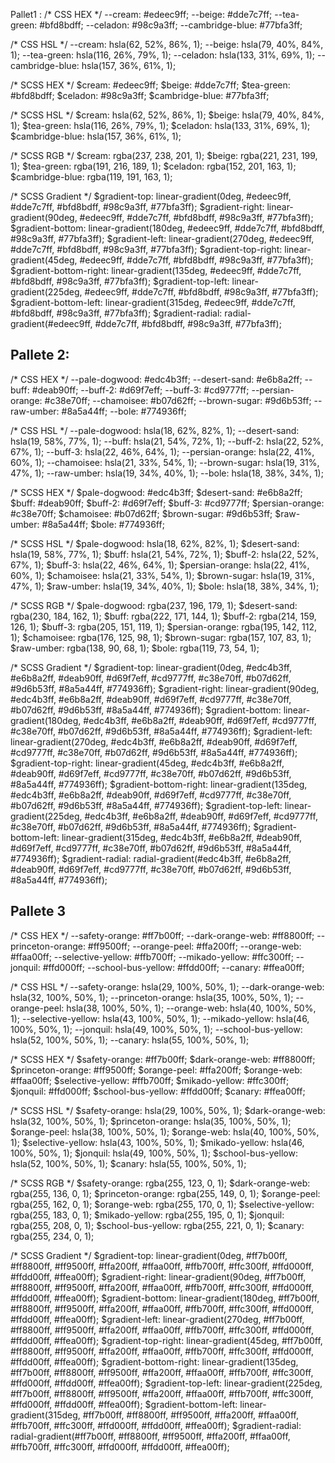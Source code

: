 Pallet1 : 
/* CSS HEX */
--cream: #edeec9ff;
--beige: #dde7c7ff;
--tea-green: #bfd8bdff;
--celadon: #98c9a3ff;
--cambridge-blue: #77bfa3ff;

/* CSS HSL */
--cream: hsla(62, 52%, 86%, 1);
--beige: hsla(79, 40%, 84%, 1);
--tea-green: hsla(116, 26%, 79%, 1);
--celadon: hsla(133, 31%, 69%, 1);
--cambridge-blue: hsla(157, 36%, 61%, 1);

/* SCSS HEX */
$cream: #edeec9ff;
$beige: #dde7c7ff;
$tea-green: #bfd8bdff;
$celadon: #98c9a3ff;
$cambridge-blue: #77bfa3ff;

/* SCSS HSL */
$cream: hsla(62, 52%, 86%, 1);
$beige: hsla(79, 40%, 84%, 1);
$tea-green: hsla(116, 26%, 79%, 1);
$celadon: hsla(133, 31%, 69%, 1);
$cambridge-blue: hsla(157, 36%, 61%, 1);

/* SCSS RGB */
$cream: rgba(237, 238, 201, 1);
$beige: rgba(221, 231, 199, 1);
$tea-green: rgba(191, 216, 189, 1);
$celadon: rgba(152, 201, 163, 1);
$cambridge-blue: rgba(119, 191, 163, 1);

/* SCSS Gradient */
$gradient-top: linear-gradient(0deg, #edeec9ff, #dde7c7ff, #bfd8bdff, #98c9a3ff, #77bfa3ff);
$gradient-right: linear-gradient(90deg, #edeec9ff, #dde7c7ff, #bfd8bdff, #98c9a3ff, #77bfa3ff);
$gradient-bottom: linear-gradient(180deg, #edeec9ff, #dde7c7ff, #bfd8bdff, #98c9a3ff, #77bfa3ff);
$gradient-left: linear-gradient(270deg, #edeec9ff, #dde7c7ff, #bfd8bdff, #98c9a3ff, #77bfa3ff);
$gradient-top-right: linear-gradient(45deg, #edeec9ff, #dde7c7ff, #bfd8bdff, #98c9a3ff, #77bfa3ff);
$gradient-bottom-right: linear-gradient(135deg, #edeec9ff, #dde7c7ff, #bfd8bdff, #98c9a3ff, #77bfa3ff);
$gradient-top-left: linear-gradient(225deg, #edeec9ff, #dde7c7ff, #bfd8bdff, #98c9a3ff, #77bfa3ff);
$gradient-bottom-left: linear-gradient(315deg, #edeec9ff, #dde7c7ff, #bfd8bdff, #98c9a3ff, #77bfa3ff);
$gradient-radial: radial-gradient(#edeec9ff, #dde7c7ff, #bfd8bdff, #98c9a3ff, #77bfa3ff);



<h2>Pallete 2:</h2>
/* CSS HEX */
--pale-dogwood: #edc4b3ff;
--desert-sand: #e6b8a2ff;
--buff: #deab90ff;
--buff-2: #d69f7eff;
--buff-3: #cd9777ff;
--persian-orange: #c38e70ff;
--chamoisee: #b07d62ff;
--brown-sugar: #9d6b53ff;
--raw-umber: #8a5a44ff;
--bole: #774936ff;

/* CSS HSL */
--pale-dogwood: hsla(18, 62%, 82%, 1);
--desert-sand: hsla(19, 58%, 77%, 1);
--buff: hsla(21, 54%, 72%, 1);
--buff-2: hsla(22, 52%, 67%, 1);
--buff-3: hsla(22, 46%, 64%, 1);
--persian-orange: hsla(22, 41%, 60%, 1);
--chamoisee: hsla(21, 33%, 54%, 1);
--brown-sugar: hsla(19, 31%, 47%, 1);
--raw-umber: hsla(19, 34%, 40%, 1);
--bole: hsla(18, 38%, 34%, 1);

/* SCSS HEX */
$pale-dogwood: #edc4b3ff;
$desert-sand: #e6b8a2ff;
$buff: #deab90ff;
$buff-2: #d69f7eff;
$buff-3: #cd9777ff;
$persian-orange: #c38e70ff;
$chamoisee: #b07d62ff;
$brown-sugar: #9d6b53ff;
$raw-umber: #8a5a44ff;
$bole: #774936ff;

/* SCSS HSL */
$pale-dogwood: hsla(18, 62%, 82%, 1);
$desert-sand: hsla(19, 58%, 77%, 1);
$buff: hsla(21, 54%, 72%, 1);
$buff-2: hsla(22, 52%, 67%, 1);
$buff-3: hsla(22, 46%, 64%, 1);
$persian-orange: hsla(22, 41%, 60%, 1);
$chamoisee: hsla(21, 33%, 54%, 1);
$brown-sugar: hsla(19, 31%, 47%, 1);
$raw-umber: hsla(19, 34%, 40%, 1);
$bole: hsla(18, 38%, 34%, 1);

/* SCSS RGB */
$pale-dogwood: rgba(237, 196, 179, 1);
$desert-sand: rgba(230, 184, 162, 1);
$buff: rgba(222, 171, 144, 1);
$buff-2: rgba(214, 159, 126, 1);
$buff-3: rgba(205, 151, 119, 1);
$persian-orange: rgba(195, 142, 112, 1);
$chamoisee: rgba(176, 125, 98, 1);
$brown-sugar: rgba(157, 107, 83, 1);
$raw-umber: rgba(138, 90, 68, 1);
$bole: rgba(119, 73, 54, 1);

/* SCSS Gradient */
$gradient-top: linear-gradient(0deg, #edc4b3ff, #e6b8a2ff, #deab90ff, #d69f7eff, #cd9777ff, #c38e70ff, #b07d62ff, #9d6b53ff, #8a5a44ff, #774936ff);
$gradient-right: linear-gradient(90deg, #edc4b3ff, #e6b8a2ff, #deab90ff, #d69f7eff, #cd9777ff, #c38e70ff, #b07d62ff, #9d6b53ff, #8a5a44ff, #774936ff);
$gradient-bottom: linear-gradient(180deg, #edc4b3ff, #e6b8a2ff, #deab90ff, #d69f7eff, #cd9777ff, #c38e70ff, #b07d62ff, #9d6b53ff, #8a5a44ff, #774936ff);
$gradient-left: linear-gradient(270deg, #edc4b3ff, #e6b8a2ff, #deab90ff, #d69f7eff, #cd9777ff, #c38e70ff, #b07d62ff, #9d6b53ff, #8a5a44ff, #774936ff);
$gradient-top-right: linear-gradient(45deg, #edc4b3ff, #e6b8a2ff, #deab90ff, #d69f7eff, #cd9777ff, #c38e70ff, #b07d62ff, #9d6b53ff, #8a5a44ff, #774936ff);
$gradient-bottom-right: linear-gradient(135deg, #edc4b3ff, #e6b8a2ff, #deab90ff, #d69f7eff, #cd9777ff, #c38e70ff, #b07d62ff, #9d6b53ff, #8a5a44ff, #774936ff);
$gradient-top-left: linear-gradient(225deg, #edc4b3ff, #e6b8a2ff, #deab90ff, #d69f7eff, #cd9777ff, #c38e70ff, #b07d62ff, #9d6b53ff, #8a5a44ff, #774936ff);
$gradient-bottom-left: linear-gradient(315deg, #edc4b3ff, #e6b8a2ff, #deab90ff, #d69f7eff, #cd9777ff, #c38e70ff, #b07d62ff, #9d6b53ff, #8a5a44ff, #774936ff);
$gradient-radial: radial-gradient(#edc4b3ff, #e6b8a2ff, #deab90ff, #d69f7eff, #cd9777ff, #c38e70ff, #b07d62ff, #9d6b53ff, #8a5a44ff, #774936ff);

<h2>Pallete 3</h2>
/* CSS HEX */
--safety-orange: #ff7b00ff;
--dark-orange-web: #ff8800ff;
--princeton-orange: #ff9500ff;
--orange-peel: #ffa200ff;
--orange-web: #ffaa00ff;
--selective-yellow: #ffb700ff;
--mikado-yellow: #ffc300ff;
--jonquil: #ffd000ff;
--school-bus-yellow: #ffdd00ff;
--canary: #ffea00ff;

/* CSS HSL */
--safety-orange: hsla(29, 100%, 50%, 1);
--dark-orange-web: hsla(32, 100%, 50%, 1);
--princeton-orange: hsla(35, 100%, 50%, 1);
--orange-peel: hsla(38, 100%, 50%, 1);
--orange-web: hsla(40, 100%, 50%, 1);
--selective-yellow: hsla(43, 100%, 50%, 1);
--mikado-yellow: hsla(46, 100%, 50%, 1);
--jonquil: hsla(49, 100%, 50%, 1);
--school-bus-yellow: hsla(52, 100%, 50%, 1);
--canary: hsla(55, 100%, 50%, 1);

/* SCSS HEX */
$safety-orange: #ff7b00ff;
$dark-orange-web: #ff8800ff;
$princeton-orange: #ff9500ff;
$orange-peel: #ffa200ff;
$orange-web: #ffaa00ff;
$selective-yellow: #ffb700ff;
$mikado-yellow: #ffc300ff;
$jonquil: #ffd000ff;
$school-bus-yellow: #ffdd00ff;
$canary: #ffea00ff;

/* SCSS HSL */
$safety-orange: hsla(29, 100%, 50%, 1);
$dark-orange-web: hsla(32, 100%, 50%, 1);
$princeton-orange: hsla(35, 100%, 50%, 1);
$orange-peel: hsla(38, 100%, 50%, 1);
$orange-web: hsla(40, 100%, 50%, 1);
$selective-yellow: hsla(43, 100%, 50%, 1);
$mikado-yellow: hsla(46, 100%, 50%, 1);
$jonquil: hsla(49, 100%, 50%, 1);
$school-bus-yellow: hsla(52, 100%, 50%, 1);
$canary: hsla(55, 100%, 50%, 1);

/* SCSS RGB */
$safety-orange: rgba(255, 123, 0, 1);
$dark-orange-web: rgba(255, 136, 0, 1);
$princeton-orange: rgba(255, 149, 0, 1);
$orange-peel: rgba(255, 162, 0, 1);
$orange-web: rgba(255, 170, 0, 1);
$selective-yellow: rgba(255, 183, 0, 1);
$mikado-yellow: rgba(255, 195, 0, 1);
$jonquil: rgba(255, 208, 0, 1);
$school-bus-yellow: rgba(255, 221, 0, 1);
$canary: rgba(255, 234, 0, 1);

/* SCSS Gradient */
$gradient-top: linear-gradient(0deg, #ff7b00ff, #ff8800ff, #ff9500ff, #ffa200ff, #ffaa00ff, #ffb700ff, #ffc300ff, #ffd000ff, #ffdd00ff, #ffea00ff);
$gradient-right: linear-gradient(90deg, #ff7b00ff, #ff8800ff, #ff9500ff, #ffa200ff, #ffaa00ff, #ffb700ff, #ffc300ff, #ffd000ff, #ffdd00ff, #ffea00ff);
$gradient-bottom: linear-gradient(180deg, #ff7b00ff, #ff8800ff, #ff9500ff, #ffa200ff, #ffaa00ff, #ffb700ff, #ffc300ff, #ffd000ff, #ffdd00ff, #ffea00ff);
$gradient-left: linear-gradient(270deg, #ff7b00ff, #ff8800ff, #ff9500ff, #ffa200ff, #ffaa00ff, #ffb700ff, #ffc300ff, #ffd000ff, #ffdd00ff, #ffea00ff);
$gradient-top-right: linear-gradient(45deg, #ff7b00ff, #ff8800ff, #ff9500ff, #ffa200ff, #ffaa00ff, #ffb700ff, #ffc300ff, #ffd000ff, #ffdd00ff, #ffea00ff);
$gradient-bottom-right: linear-gradient(135deg, #ff7b00ff, #ff8800ff, #ff9500ff, #ffa200ff, #ffaa00ff, #ffb700ff, #ffc300ff, #ffd000ff, #ffdd00ff, #ffea00ff);
$gradient-top-left: linear-gradient(225deg, #ff7b00ff, #ff8800ff, #ff9500ff, #ffa200ff, #ffaa00ff, #ffb700ff, #ffc300ff, #ffd000ff, #ffdd00ff, #ffea00ff);
$gradient-bottom-left: linear-gradient(315deg, #ff7b00ff, #ff8800ff, #ff9500ff, #ffa200ff, #ffaa00ff, #ffb700ff, #ffc300ff, #ffd000ff, #ffdd00ff, #ffea00ff);
$gradient-radial: radial-gradient(#ff7b00ff, #ff8800ff, #ff9500ff, #ffa200ff, #ffaa00ff, #ffb700ff, #ffc300ff, #ffd000ff, #ffdd00ff, #ffea00ff);
